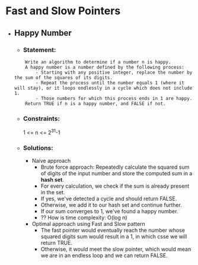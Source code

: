 # Fast and Slow Pointers

- ## Happy Number
    - ### Statement:
    ```
        Write an algorithm to determine if a number n is happy.
        A happy number is a number defined by the following process:
            - Starting with any positive integer, replace the number by the sum of the squares of its digits.
            - Repeat the process until the number equals 1 (where it will stay), or it loops endlessly in a cycle which does not include 1.
            - Those numbers for which this process ends in 1 are happy.
        Return TRUE if n is a happy number, and FALSE if not.
    ```
    - ### Constraints:
        1 <= n <= $2^{31}$-1
    - ### Solutions:
        - Naive approach
            - Brute force approach: Repeatedly calculate the squared sum of digits of the input number and store the computed sum in a **hash set**.
            - For every calculation, we check if the sum is already present in the set.
            - If yes, we've detected a cycle and should return FALSE.
            - Otherwise, we add it to our hash set and continue further.
            - If our sum converges to 1, we've found a happy number.
            - ?? How is time complexity: O(log n)
        - Optimal approach using Fast and Slow pattern
            - The fast pointer would eventually reach the number whose squared digits sum would result in a 1, in which csse we will return TRUE.
            - Otherwise, it would meet the slow pointer, which would mean we are in an endless loop and we can return FALSE.